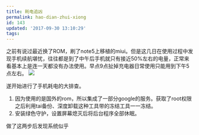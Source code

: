 ```yaml
---
title: 耗电追凶
permalink: hao-dian-zhui-xiong
id: 143
updated: '2017-09-30 13:10:29'
tags:
---
```


之前有说过最近换了ROM，刷了note5上移植的miui。但是这几日在使用过程中发现手机续航堪忧，往往都是到了中午后手机就只有接近50%左右的电量，正常来看基本上是连一天都没有办法使用。早点9点扯掉充电器日常使用只能用到下午5点左右。
![](http://cdn.4zen.top/image/1/af/0af496d4d3c01eceb54e089422398.png)

遂开始进行了手机耗电的大排查。

1. 因为使用的是国外的rom，所以集成了一部分google的服务。获取了root权限之后利用tai备份、深度卸载这种工具带的冻结工具一一冻结。
2. 安装绿色守护，设置屏幕熄灭后将后台程序全部休眠。

做了这两步后发现系统似乎